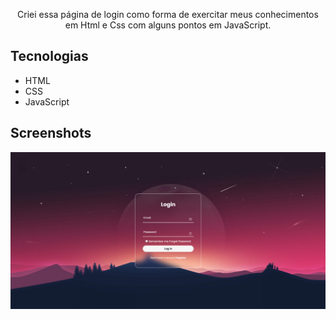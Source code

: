 <p align="center">Criei essa página de login como forma de exercitar meus conhecimentos em Html e Css com alguns pontos em JavaScript.</p>

## Tecnologias
* HTML
* CSS
* JavaScript

## Screenshots
![Screenshot da tela inicial do Alura Plus](./img/print.png)